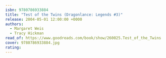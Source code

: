 ```yaml
---
isbn: 9780786933884
title: "Test of the Twins (Dragonlance: Legends #3)"
release: 2004-05-01 12:00:00 +0000
authors:
  - Margaret Weis
  - Tracy Hickman
read_of: https://www.goodreads.com/book/show/260025.Test_of_the_Twins
cover: 9780786933884.jpg
rating:
---
```

